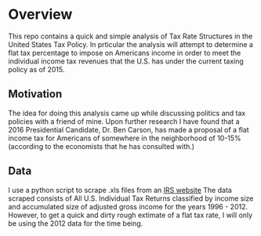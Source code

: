 # Overview
This repo contains a quick and simple analysis of Tax Rate Structures in
the United States Tax Policy.  In prticular the analysis will attempt
to determine a flat tax percentage to impose on Americans income in order to
meet the individual income tax revenues that the U.S. has under the current
taxing policy as of 2015.  

## Motivation
The idea for doing this analysis came up while discussing politics and tax 
policies with a friend of mine.  Upon further research I have found that 
a 2016 Presidential Candidate, Dr. Ben Carson, has made a proposal of a 
flat income tax for Americans of somewhere in the neighborhood of 10-15%
(according to the economists that he has consulted with.)

## Data
I use a python script to scrape .xls files from an [IRS website](http://www.irs.gov/uac/SOI-Tax-Stats---Individual-Statistical-Tables-by-Size-of-Adjusted-Gross-Income#_grp4)
The data scraped consists of All U.S. Individual Tax Returns classified by
income size and accumulated size of adjusted gross income for the years 
1996 - 2012.  However, to get a quick and dirty rough extimate of a flat tax
rate, I will only be using the 2012 data for the time being.
